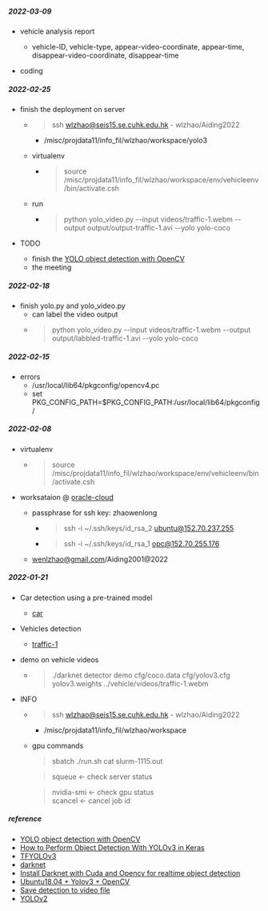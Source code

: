
##### 2022-03-09 
* vehicle analysis report  
    - vehicle-ID, vehicle-type, appear-video-coordinate, appear-time, disappear-video-coordinate, disappear-time  

* coding 

##### 2022-02-25  
* finish the deployment on server  
    - > ssh wlzhao@seis15.se.cuhk.edu.hk  - wlzhao/Aiding2022  
        + /misc/projdata11/info_fil/wlzhao/workspace/yolo3 

    - virtualenv
        + > source /misc/projdata11/info_fil/wlzhao/workspace/env/vehicleenv/bin/activate.csh

    - run 
        + > python yolo_video.py --input videos/traffic-1.webm --output output/output-traffic-1.avi --yolo yolo-coco 

* TODO  
    - finish the [YOLO object detection with OpenCV](https://pyimagesearch.com/2018/11/12/yolo-object-detection-with-opencv/) 
    - the meeting  

##### 2022-02-18 
* finish yolo.py and yolo_video.py 
    - can label the video output  
    - > python yolo_video.py --input videos/traffic-1.webm --output output/labbled-traffic-1.avi --yolo yolo-coco  

##### 2022-02-15
* errors  
    - /usr/local/lib64/pkgconfig/opencv4.pc  
    - set PKG_CONFIG_PATH=$PKG_CONFIG_PATH:/usr/local/lib64/pkgconfig/

##### 2022-02-08  

* virtualenv
    - > source /misc/projdata11/info_fil/wlzhao/workspace/env/vehicleenv/bin/activate.csh

* worksataion @ [oracle-cloud](https://cloud.oracle.com/compute/instances?region=ap-seoul-1)
    - passphrase for ssh key: zhaowenlong
        + > ssh -i ~/.ssh/keys/id_rsa_2 ubuntu@152.70.237.255  
        + > ssh -i ~/.ssh/keys/id_rsa_1 opc@152.70.255.176
 
    - wenlzhao@gmail.com/Aiding2001@2022


##### 2022-01-21  
* Car detection using a pre-trained model  
    - [car](/vehicle/output/predictions.jpg) 

* Vehicles detection 
    - [traffic-1](/vehicle/output/traffic-1.jpg)


* demo on vehicle videos  
    - > ./darknet detector demo cfg/coco.data cfg/yolov3.cfg yolov3.weights ../vehicle/videos/traffic-1.webm 
   

* INFO
    - > ssh wlzhao@seis15.se.cuhk.edu.hk  - wlzhao/Aiding2022  
        + /misc/projdata11/info_fil/wlzhao/workspace

    - gpu commands  
      > sbatch ./run.sh 
      > cat slurm-1115.out 

      > squeue <- check server status 

      > nvidia-smi  <- check gpu status  
      > scancel <id> <- cancel job id 


##### reference  
* [YOLO object detection with OpenCV](https://pyimagesearch.com/2018/11/12/yolo-object-detection-with-opencv/)
* [How to Perform Object Detection With YOLOv3 in Keras](https://machinelearningmastery.com/how-to-perform-object-detection-with-yolov3-in-keras/)
* [TFYOLOv3](https://github.com/YunYang1994/tensorflow-yolov3)
* [darknet](https://pjreddie.com/darknet/yolo/)
* [Install Darknet with Cuda and Opencv for realtime object detection](https://efcomputer.net.au/blog/4-steps-to-install-darknet-with-cuda-and-opencv-for-realtime-object-detection/)
* [Ubuntu18.04 + Yolov3 + OpenCV](https://codeantenna.com/a/NvKbBkdBPg)
* [Save detection to video file](https://github.com/pjreddie/darknet/issues/1235)
* [YOLOv2](https://cloudxlab.com/blog/object-detection-yolo-and-python-pydarknet/) 
